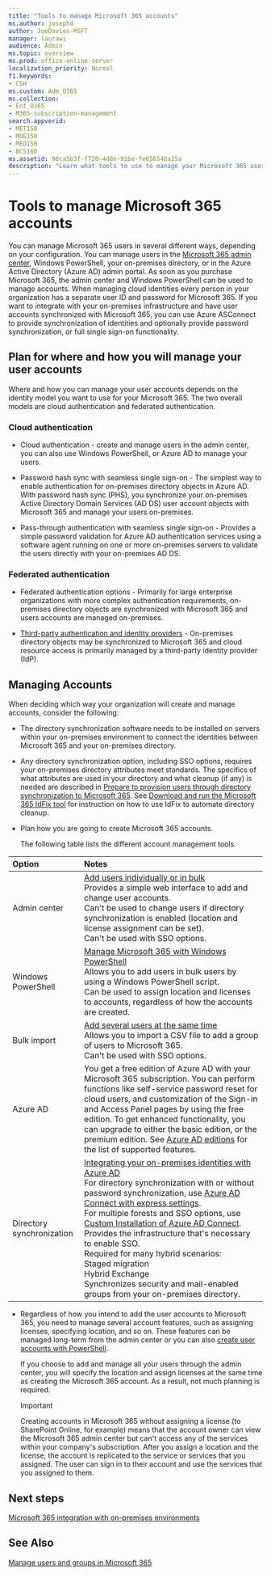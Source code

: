 ```yaml
---
title: "Tools to manage Microsoft 365 accounts"
ms.author: josephd
author: JoeDavies-MSFT
manager: laurawi
audience: Admin
ms.topic: overview
ms.prod: office-online-server
localization_priority: Normal
f1.keywords:
- CSH
ms.custom: Adm_O365
ms.collection:
- Ent_O365
- M365-subscription-management
search.appverid:
- MET150
- MOE150
- MED150
- BCS160
ms.assetid: 98ca5b3f-f720-4d8e-91be-fe656548a25a
description: "Learn what tools to use to manage your Microsoft 365 users, and how what you can use depends on how you manage user identities. "
---
```


# Tools to manage Microsoft 365 accounts

You can manage Microsoft 365 users in several different ways, depending on your configuration. You can manage users in the [Microsoft 365 admin center](https://admin.microsoft.com), Windows PowerShell, your on-premises directory, or in the Azure Active Directory (Azure AD) admin portal. As soon as you purchase Microsoft 365, the admin center and Windows PowerShell can be used to manage accounts. When managing cloud identities every person in your organization has a separate user ID and password for Microsoft 365. If you want to integrate with your on-premises infrastructure and have user accounts synchronized with Microsoft 365, you can use Azure ASConnect to provide synchronization of identities and optionally provide password synchronization, or full single sign-on functionality.
  
## Plan for where and how you will manage your user accounts

Where and how you can manage your user accounts depends on the identity model you want to use for your Microsoft 365. The two overall models are cloud authentication and federated authentication.
  
### Cloud authentication

- Cloud authentication - create and manage users in the admin center, you can also use Windows PowerShell, or Azure AD to manage your users. 
    
- Password hash sync with seamless single sign-on - The simplest way to enable authentication for on-premises directory objects in Azure AD. With password hash sync (PHS), you synchronize your on-premises Active Directory Domain Services (AD DS) user account objects with Microsoft 365 and manage your users on-premises. 
    
- Pass-through authentication with seamless single sign-on - Provides a simple password validation for Azure AD authentication services using a software agent running on one or more on-premises servers to validate the users directly with your on-premises AD DS. 
    
### Federated authentication

- Federated authentication options - Primarily for large enterprise organizations with more complex authentication requirements, on-premises directory objects are synchronized with Microsoft 365 and users accounts are managed on-premises. 
    
- [Third-party authentication and identity providers](about-office-365-identity.md) - On-premises directory objects may be synchronized to Microsoft 365 and cloud resource access is primarily managed by a third-party identity provider (IdP). 
    
## Managing Accounts

When deciding which way your organization will create and manage accounts, consider the following:
  
- The directory synchronization software needs to be installed on servers within your on-premises environment to connect the identities between Microsoft 365 and your on-premises directory.
    
- Any directory synchronization option, including SSO options, requires your on-premises directory attributes meet standards. The specifics of what attributes are used in your directory and what cleanup (if any) is needed are described in [Prepare to provision users through directory synchronization to Microsoft 365](prepare-for-directory-synchronization.md). See [Download and run the Microsoft 365 IdFix tool](install-and-run-idfix.md) for instruction on how to use IdFix to automate directory cleanup. 
    
- Plan how you are going to create Microsoft 365 accounts.
    
    The following table lists the different account management tools.
    
|**Option**|**Notes**|
|:-----|:-----|
|Admin center  <br/> |[Add users individually or in bulk](https://docs.microsoft.com/microsoft-365/admin/add-users/add-users) <br/>  Provides a simple web interface to add and change user accounts.  <br/>  Can't be used to change users if directory synchronization is enabled (location and license assignment can be set).  <br/>  Can't be used with SSO options.  <br/> |
|Windows PowerShell  <br/> |[Manage Microsoft 365 with Windows PowerShell](https://go.microsoft.com/fwlink/p/?LinkId=698471) <br/>  Allows you to add users in bulk users by using a Windows PowerShell script.  <br/>  Can be used to assign location and licenses to accounts, regardless of how the accounts are created.  <br/> |
|Bulk import  <br/> |[Add several users at the same time](add-several-users-at-the-same-time.md) <br/>  Allows you to import a CSV file to add a group of users to Microsoft 365.  <br/>  Can't be used with SSO options.  <br/> |
|Azure AD  <br/> |You get a free edition of Azure AD with your Microsoft 365 subscription. You can perform functions like self-service password reset for cloud users, and customization of the Sign-in and Access Panel pages by using the free edition. To get enhanced functionality, you can upgrade to either the basic edition, or the premium edition. See [Azure AD editions](https://go.microsoft.com/fwlink/p/?LinkId=698465) for the list of supported features.  <br/> |
|Directory synchronization  <br/> |[Integrating your on-premises identities with Azure AD](https://go.microsoft.com/fwlink/p/?LinkID=624168) <br/>  For directory synchronization with or without password synchronization, use [Azure AD Connect with express settings](https://go.microsoft.com/fwlink/p/?LinkID=698537).  <br/>  For multiple forests and SSO options, use [Custom Installation of Azure AD Connect](https://go.microsoft.com/fwlink/p/?LinkId=698430).  <br/>  Provides the infrastructure that's necessary to enable SSO.  <br/>  Required for many hybrid scenarios:  <br/>  Staged migration  <br/>  Hybrid Exchange  <br/>  Synchronizes security and mail-enabled groups from your on-premises directory.  <br/> |
   
- Regardless of how you intend to add the user accounts to Microsoft 365, you need to manage several account features, such as assigning licenses, specifying location, and so on. These features can be managed long-term from the admin center or you can also [create user accounts with PowerShell](https://go.microsoft.com/fwlink/p/?LinkId=717083).
    
    If you choose to add and manage all your users through the admin center, you will specify the location and assign licenses at the same time as creating the Microsoft 365 account. As a result, not much planning is required.
    
    > [!IMPORTANT]
    > Creating accounts in Microsoft 365 without assigning a license (to SharePoint Online, for example) means that the account owner can view the Microsoft 365 admin center but can't access any of the services within your company's subscription. After you assign a location and the license, the account is replicated to the service or services that you assigned. The user can sign in to their account and use the services that you assigned to them. 
  
## Next steps

[Microsoft 365 integration with on-premises environments](office-365-integration.md)
  
## See Also

[Manage users and groups in Microsoft 365](https://docs.microsoft.com/microsoft-365/admin/add-users)
  

